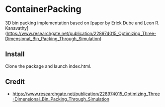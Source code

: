 # ContainerPacking
3D bin packing implementation based on [paper by Erick Dube and Leon R. Kanavathy] (https://www.researchgate.net/publication/228974015_Optimizing_Three-Dimensional_Bin_Packing_Through_Simulation)

## Install
Clone the package and launch index.html.

## Credit
* https://www.researchgate.net/publication/228974015_Optimizing_Three-Dimensional_Bin_Packing_Through_Simulation